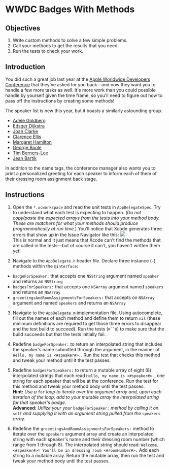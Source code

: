 # WWDC Badges With Methods

## Objectives

1. Write custom methods to solve a few simple problems.
2. Call your methods to get the results that you need.
3. Run the tests to check your work.

## Introduction

You did such a great job last year at the [Apple Worldwide Developers Conference](https://developer.apple.com/wwdc/) that they've asked for you back—and now they want you to handle a few more tasks as well. It's more work than you could possible handle by yourself given the time frame, so you'll need to figure out how to pass off the instructions by creating some methods!

The speaker list is new this year, but it boasts a similarly astounding group.

* [Adele Goldberg](https://en.wikipedia.org/wiki/Adele_Goldberg_(computer_scientist))
* [Edsger Dijkstra](https://en.wikipedia.org/wiki/Edsger_W._Dijkstra)
* [Joan Clarke](https://en.wikipedia.org/wiki/Joan_Clarke)
* [Clarence Ellis](https://en.wikipedia.org/wiki/Clarence_Ellis_(computer_scientist))
* [Margaret Hamilton](https://en.wikipedia.org/wiki/Margaret_Hamilton_(scientist))
* [George Boole](https://en.wikipedia.org/?title=George_Boole)
* [Tim Berners-Lee](https://en.wikipedia.org/?title=Tim_Berners-Lee)
* [Jean Bartik](https://en.wikipedia.org/wiki/Jean_Bartik)

In addition to the name tags, the conference manager also wants you to print a personalized greeting for each speaker to inform each of them of their dressing room assignment back stage.

## Instructions

1. Open the `*.xcworkspace` and read the unit tests in `AppDelegateSpec`. Try to understand what each test is expecting to happen. (*Do not copy/paste the expected arrays from the tests into your method body. These are matchers for what your methods should produce programmatically at run time.*) You'll notice that Xcode generates three errors that show up in the Issue Navigator like this:   ![](https://curriculum-content.s3.amazonaws.com/ios/wwdc-badges-methods/missingMethodErrors.png)  
This is normal and it just means that Xcode can't find the methods that are called in the tests—but of course it can't, you haven't written them yet!

2. Navigate to the `AppDelegate.h` header file. Declare three instance (`-`) methods within the `@interface`:
  * `badgeForSpeaker:` that accepts one `NSString` argument named `speaker` and returns an `NSString`
  * `badgesForSpeakers:` that accepts one `NSArray` argument named `speakers` and returns an `NSArray`
  * `greeetingsAndRoomAssignmentsForSpeakers:` that accepts on `NSArray` argument and named `speakers` and returns an `NSArray`

3. Navigate to the `AppDelegate.m` implementation file. Using autocomplete, fill out the names of each method and define them to return `nil` (these minimum definitions are required to get those three errors to disappear and the test build to succeed). Run the tests (`⌘``U`) to make sure that the build succeeds but that the tests initially fail.

4. Redefine `badgeForSpeaker:` to return an interpolated string that includes the speaker's name submitted through the argument, in the manner of `Hello, my name is <#speaker#>.`. Run the test that checks this method and tweak your method until it the test passes.

5. Redefine `badgesForSpeakers:` to return a mutable array of eight (8) interpolated strings that each read `Hello, my name is <#speaker#>.`, one string for each speaker that will be at the conference. Run the test for this method and tweak your method body until the test passes.  
**Hint:** *Use a* `for` *loop to iterate over the argument array and, upon each iteration of the loop, add to your mutable array the interpolated string for that speaker's badge.*  
**Advanced:** *Utilize your your* `badgeForSpeaker:` *method by calling it on* `self` *and supplying it with an argument string pulled from the* `speakers` *array.*

6. Redefine the `greeetingsAndRoomAssignmentsForSpeakers:` method to iterate over the `speakers` argument array and create an interpolated string with each speaker's name and their dressing room number (which range from 1 through 8). The interpolated string should read: `Welcome, <#speaker#>! You'll be in dressing room <#roomNumber#>.` Add each string to a mutable array. Return the mutable array, then run the test and tweak your method body until the test passes.



